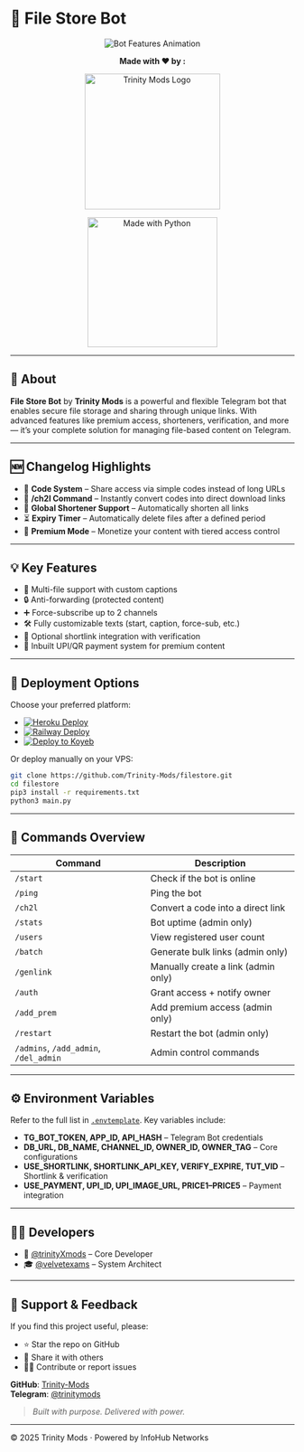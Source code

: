 # 📁 File Store Bot

<p align="center">
  <img src="https://readme-typing-svg.demolab.com?font=Fira+Code&duration=2500&pause=500&color=33FFAA&width=700&lines=Bot+That+Stores+%26+Shares+Files+via+Special+Links;Includes+Code+System,+Premium+Access,+Shorteners+%26+More!" alt="Bot Features Animation">
</p>

<p align="center">
  <strong>Made with ❤️ by :</strong>
</p>

<p align="center">
  <img src="https://github.com/user-attachments/assets/f7653b1e-e2b1-4897-9de1-f830aca391b6" width="240px" alt="Trinity Mods Logo"/>
</p>

<p align="center">
  <a href="https://www.python.org">
    <img src="http://ForTheBadge.com/images/badges/made-with-python.svg" width="230px" alt="Made with Python">
  </a>
</p>



---

## 🤖 About

**File Store Bot** by **Trinity Mods** is a powerful and flexible Telegram bot that enables secure file storage and sharing through unique links. With advanced features like premium access, shorteners, verification, and more — it’s your complete solution for managing file-based content on Telegram.

---

## 🆕 Changelog Highlights

- 🔐 **Code System** – Share access via simple codes instead of long URLs  
- 🔁 **/ch2l Command** – Instantly convert codes into direct download links  
- 🔗 **Global Shortener Support** – Automatically shorten all links  
- ⏳ **Expiry Timer** – Automatically delete files after a defined period  
- 💎 **Premium Mode** – Monetize your content with tiered access control  

---

## 💡 Key Features

- 📎 Multi-file support with custom captions  
- 🔒 Anti-forwarding (protected content)  
- ➕ Force-subscribe up to 2 channels  
- 🛠️ Fully customizable texts (start, caption, force-sub, etc.)  
- 🔗 Optional shortlink integration with verification  
- 💸 Inbuilt UPI/QR payment system for premium content  

---

## 🚀 Deployment Options

Choose your preferred platform:

- [![Heroku Deploy](https://www.herokucdn.com/deploy/button.svg)](https://heroku.com/deploy)
- [![Railway Deploy](https://railway.app/button.svg)](https://railway.app/new/template/1jKLr4)
- [![Deploy to Koyeb](https://www.koyeb.com/static/images/deploy/button.svg)](https://app.koyeb.com/deploy?type=git&repository=github.com/Trinity-Mods/filestore&branch=main&name=TrinityFileBot)

Or deploy manually on your VPS:

```bash
git clone https://github.com/Trinity-Mods/filestore.git
cd filestore
pip3 install -r requirements.txt
python3 main.py
```

---

## 📜 Commands Overview

| Command | Description |
|--------|-------------|
| `/start` | Check if the bot is online |
| `/ping` | Ping the bot |
| `/ch2l` | Convert a code into a direct link |
| `/stats` | Bot uptime (admin only) |
| `/users` | View registered user count |
| `/batch` | Generate bulk links (admin only) |
| `/genlink` | Manually create a link (admin only) |
| `/auth` | Grant access + notify owner |
| `/add_prem` | Add premium access (admin only) |
| `/restart` | Restart the bot (admin only) |
| `/admins`, `/add_admin`, `/del_admin` | Admin control commands |

---

## ⚙️ Environment Variables

Refer to the full list in [`.envtemplate`](https://github.com/Trinity-Mods/filestore/blob/main/.envtemplate.txt). Key variables include:

- **TG_BOT_TOKEN, APP_ID, API_HASH** – Telegram Bot credentials  
- **DB_URL, DB_NAME, CHANNEL_ID, OWNER_ID, OWNER_TAG** – Core configurations  
- **USE_SHORTLINK, SHORTLINK_API_KEY, VERIFY_EXPIRE, TUT_VID** – Shortlink & verification  
- **USE_PAYMENT, UPI_ID, UPI_IMAGE_URL, PRICE1–PRICE5** – Payment integration  

---

## 🧙‍♂️ Developers

- 🧠 [@trinityXmods](https://t.me/trinityXmods) – Core Developer  
- 🎓 [@velvetexams](https://t.me/velvetexams) – System Architect  

---

## 🌟 Support & Feedback

If you find this project useful, please:

- ⭐ Star the repo on GitHub  
- 📢 Share it with others  
- 🧑‍💻 Contribute or report issues  

**GitHub**: [Trinity-Mods](https://github.com/Trinity-Mods)  
**Telegram**: [@trinitymods](https://t.me/trinitymods)

> *Built with purpose. Delivered with power.*

---

© 2025 Trinity Mods · Powered by InfoHub Networks
